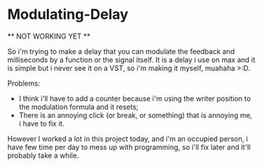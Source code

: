 # Modulating-Delay
** NOT WORKING YET **

So i'm trying to make a delay that you can modulate the feedback and milliseconds by a function or the signal itself.
It is a delay i use on max and it is simple but i never see it on a VST, so i'm making it myself, muahaha >:D.

Problems:
* I think i'll have to add a counter because i'm using the writer position to the modulation formula and it resets;
* There is an annoying click (or break, or something) that is annoying me, i have to fix it.

However I worked a lot in this project today, and i'm an occupied person, i have few time per day to mess up with programming, so i'll fix later and it'll probably take a while.
